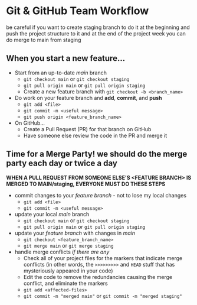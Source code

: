 # Git & GitHub Team Workflow

be careful if you want to create staging branch to do it at the beginning and push the project structure to it and at the end of the project week you can do merge to main from staging

## When you start a new feature...

- Start from an up-to-date _main_ branch
  - `git checkout main` or `git checkout staging`
  - `git pull origin main` or `git pull origin staging`
  - Create a new feature branch with `git checkout -b <branch_name>`
- Do work on your feature branch and **add**, **commit**, and **push**
  - `git add <file>`
  - `git commit -m <useful message>`
  - `git push origin <feature_branch_name>`
- On GitHub...
  - Create a Pull Request (PR) for that branch on GitHub
  - Have someone else review the code in the PR and merge it

## Time for a Merge Party! we should do the merge party each day or twice a day

**WHEN A PULL REQUEST FROM SOMEONE ELSE'S \<FEATURE BRANCH> IS MERGED TO MAIN/staging, EVERYONE MUST DO THESE STEPS**

- commit changes to your _feature branch_ - not to lose my local changes
  - `git add <file>`
  - `git commit -m <useful message>`
- update your local _main_ branch
  - `git checkout main` or `git checkout staging`
  - `git pull origin main` or `git pull origin staging`
- update your _feature branch_ with changes in _main_
  - `git checkout <feature_branch_name>`
  - `git merge main` or `git merge staging`
- handle merge conflicts _if there are any_
  - Check all of your project files for the markers that indicate merge conflicts (in other words, the `>>>>>>>>>` and `HEAD` stuff that has mysteriously appeared in your code)
  - Edit the code to remove the redundancies causing the merge conflict, and eliminate the markers
  - `git add <affected-files>`
  - `git commit -m "merged main"` or `git commit -m "merged staging"`
